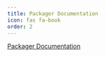 ```yaml
---
title: Packager Documentation
icon: fas fa-book
order: 2
---
```


[Packager Documentation](https://git.hallhome.us/joomla-module-workflow-article.html)
